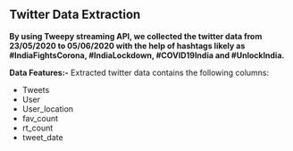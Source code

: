 ## Twitter Data Extraction

**By using Tweepy streaming API, we collected the twitter data from 23/05/2020 to 05/06/2020 with the help of hashtags likely as #IndiaFightsCorona, #IndiaLockdown, #COVID19India and #UnlockIndia.** 

**Data Features:-**
Extracted twitter data contains the following columns:
- Tweets 
- User  
- User_location
- fav_count
- rt_count
- tweet_date
